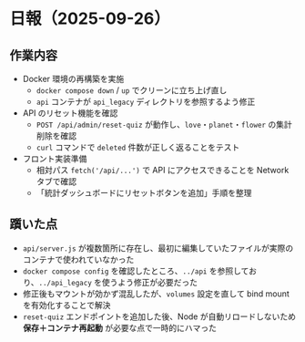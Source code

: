# 日報（2025-09-26）

## 作業内容
- Docker 環境の再構築を実施  
  - `docker compose down` / `up` でクリーンに立ち上げ直し  
  - `api` コンテナが `api_legacy` ディレクトリを参照するよう修正  
- API のリセット機能を確認  
  - `POST /api/admin/reset-quiz` が動作し、`love`・`planet`・`flower` の集計削除を確認  
  - `curl` コマンドで `deleted` 件数が正しく返ることをテスト  
- フロント実装準備  
  - 相対パス `fetch('/api/...')` で API にアクセスできることを Network タブで確認  
  - 「統計ダッシュボードにリセットボタンを追加」手順を整理  

## 躓いた点
- `api/server.js` が複数箇所に存在し、最初に編集していたファイルが実際のコンテナで使われていなかった  
- `docker compose config` を確認したところ、`../api` を参照しており、`../api_legacy` を使うよう修正が必要だった  
- 修正後もマウントが効かず混乱したが、`volumes` 設定を直して bind mount を有効化することで解決  
- `reset-quiz` エンドポイントを追加した後、Node が自動リロードしないため **保存＋コンテナ再起動** が必要な点で一時的にハマった  

